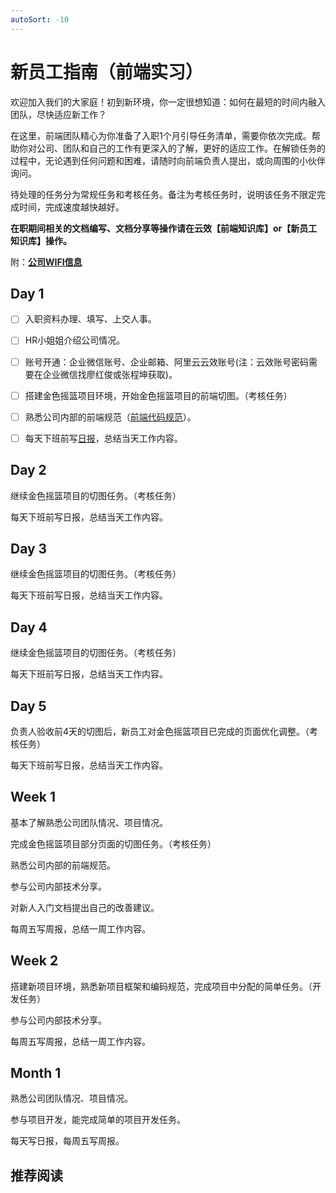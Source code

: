 ```yaml
---
autoSort: -10
---
```

# 新员工指南（前端实习）

欢迎加入我们的大家庭！初到新环境，你一定很想知道：如何在最短的时间内融入团队，尽快适应新工作？

在这里，前端团队精心为你准备了入职1个月引导任务清单，需要你依次完成。帮助你对公司、团队和自己的工作有更深入的了解，更好的适应工作。在解锁任务的过程中，无论遇到任何问题和困难，请随时向前端负责人提出，或向周围的小伙伴询问。

待处理的任务分为常规任务和考核任务。备注为考核任务时，说明该任务不限定完成时间，完成速度越快越好。

**在职期间相关的文档编写、文档分享等操作请在云效【前端知识库】or【新员工知识库】操作。**

附：[__公司WIFI信息__](https://thoughts.aliyun.com/share/615fac3ac470bd001a15c3d3#title=办公室网络)

## Day 1

- [ ] 入职资料办理、填写、上交人事。

- [ ] HR小姐姐介绍公司情况。

- [ ] 账号开通：企业微信账号、企业邮箱、阿里云云效账号(注：云效账号密码需要在企业微信找廖红俊或张程坤获取)。

- [ ] 搭建金色摇篮项目环境，开始金色摇篮项目的前端切图。（考核任务）

- [ ] 熟悉公司内部的前端规范（[前端代码规范](../编码规范/前端规范文档.md)）。

- [ ] 每天下班前写[日报](./日报汇报格式)，总结当天工作内容。










## Day 2

继续金色摇篮项目的切图任务。（考核任务）

每天下班前写日报，总结当天工作内容。

## Day 3

继续金色摇篮项目的切图任务。（考核任务）

每天下班前写日报，总结当天工作内容。

## Day 4

继续金色摇篮项目的切图任务。（考核任务）

每天下班前写日报，总结当天工作内容。

## Day 5

负责人验收前4天的切图后，新员工对金色摇篮项目已完成的页面优化调整。（考核任务）

每天下班前写日报，总结当天工作内容。

## Week 1

基本了解熟悉公司团队情况、项目情况。

完成金色摇篮项目部分页面的切图任务。（考核任务）

熟悉公司内部的前端规范。

参与公司内部技术分享。

对新人入门文档提出自己的改善建议。

每周五写周报，总结一周工作内容。

## Week 2

搭建新项目环境，熟悉新项目框架和编码规范，完成项目中分配的简单任务。（开发任务）

参与公司内部技术分享。

每周五写周报，总结一周工作内容。

## Month 1

熟悉公司团队情况、项目情况。

参与项目开发，能完成简单的项目开发任务。

每天写日报，每周五写周报。



## 推荐阅读





